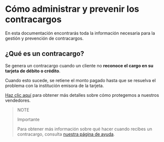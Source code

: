 # Cómo administrar y prevenir los contracargos

En esta documentación encontrarás toda la información necesaria para la gestión y prevención de contracargos.

## ¿Qué es un contracargo?

Se genera un contracargo cuando un cliente no **reconoce el cargo en su tarjeta de débito o crédito**.

Cuando esto sucede, se retiene el monto pagado hasta que se resuelva el problema con la institución emisora de la tarjeta.

[Haz clic aquí](https://www.mercadopago[FAKER][URL][DOMAIN]/ayuda/288) para obtener más detalles sobre cómo protegemos a nuestros vendedores.

> NOTE
>
> Importante
>
> Para obtener más información sobre qué hacer cuando recibes un contracargo, consulta [nuestra página de ayuda](https://www.mercadopago[FAKER][URL][DOMAIN]/ayuda/recibi-un-contracargo_584).
